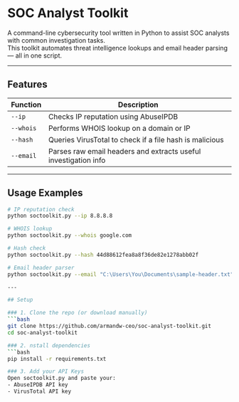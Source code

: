 # SOC Analyst Toolkit

A command-line cybersecurity tool written in Python to assist SOC analysts with common investigation tasks.  
This toolkit automates threat intelligence lookups and email header parsing — all in one script.

---

## Features

| Function                | Description                                                      |
|-------------------------|------------------------------------------------------------------|
| `--ip`                  | Checks IP reputation using AbuseIPDB                            |
| `--whois`               | Performs WHOIS lookup on a domain or IP                         |
| `--hash`                | Queries VirusTotal to check if a file hash is malicious         |
| `--email`               | Parses raw email headers and extracts useful investigation info |

---

## Usage Examples

```bash
# IP reputation check
python soctoolkit.py --ip 8.8.8.8

# WHOIS lookup
python soctoolkit.py --whois google.com

# Hash check
python soctoolkit.py --hash 44d88612fea8a8f36de82e1278abb02f

# Email header parser
python soctoolkit.py --email "C:\Users\You\Documents\sample-header.txt"

---

## Setup

### 1. Clone the repo (or download manually)
```bash
git clone https://github.com/armandw-ceo/soc-analyst-toolkit.git
cd soc-analyst-toolkit

### 2. nstall dependencies
```bash
pip install -r requirements.txt

### 3. Add your API Keys
Open soctoolkit.py and paste your:
- AbuseIPDB API key
- VirusTotal API key



